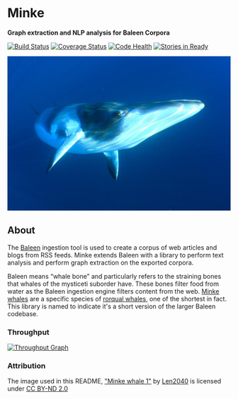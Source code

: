 
# Minke
**Graph extraction and NLP analysis for Baleen Corpora**

[![Build Status][travis_img]][travis_href]
[![Coverage Status][coveralls_img]][coverals_href]
[![Code Health][health_img]][health_href]
[![Stories in Ready][waffle_img]][waffle_href]

[![Minke Whale](docs/images/minke.jpg)][minkewhale.jpg]

## About

The [Baleen](https://github.com/bbengfort/baleen) ingestion tool is used to create a corpus of web articles and blogs from RSS feeds. Minke extends Baleen with a library to perform text analysis and perform graph extraction on the exported corpora.

Baleen means &ldquo;whale bone&rdquo; and particularly refers to the straining bones that whales of the mysticeti suborder have. These bones filter food from water as the Baleen ingestion engine filters content from the web. [Minke whales](https://en.wikipedia.org/wiki/Minke_whale) are a specific species of [rorqual whales](https://seaworld.org/Animal-Info/Animal-InfoBooks/Baleen-Whales/Scientific-Classification), one of the shortest in fact. This library is named to indicate it's a short version of the larger Baleen codebase.

### Throughput

[![Throughput Graph](https://graphs.waffle.io/bbengfort/minke/throughput.svg)](https://waffle.io/bbengfort/minke/metrics)

### Attribution

The image used in this README, ["Minke whale 1"][minkewhale.jpg] by [Len2040](https://www.flickr.com/photos/lenjoh/) is licensed under [CC BY-ND 2.0](https://creativecommons.org/licenses/by-nd/2.0/)

<!-- References -->
[travis_img]: https://travis-ci.org/bbengfort/minke.svg?branch=master
[travis_href]: https://travis-ci.org/bbengfort/minke/
[coveralls_img]: https://coveralls.io/repos/github/bbengfort/minke/badge.svg?branch=master
[coverals_href]: https://coveralls.io/github/bbengfort/minke?branch=master
[health_img]: https://landscape.io/github/bbengfort/minke/master/landscape.svg?style=flat
[health_href]: https://landscape.io/github/bbengfort/minke/master
[waffle_img]: https://badge.waffle.io/bbengfort/minke.png?label=ready&title=Ready
[waffle_href]: https://waffle.io/bbengfort/minke
[minkewhale.jpg]: https://flic.kr/p/e9s7Z3
